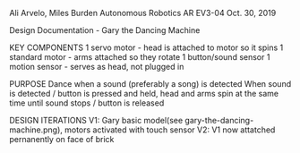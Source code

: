 Ali Arvelo, Miles Burden 
Autonomous Robotics
AR EV3-04
Oct. 30, 2019

Design Documentation - Gary the Dancing Machine			


KEY COMPONENTS
1 servo motor - head is attached to motor so it spins
1 standard motor - arms attached so they rotate
1 button/sound sensor
1 motion sensor - serves as head, not plugged in

PURPOSE
Dance when a sound (preferably a song) is detected
When sound is detected / button is pressed and held, head and arms spin at the same time until sound stops / button is released

DESIGN ITERATIONS
V1: Gary basic model(see gary-the-dancing-machine.png), motors activated with touch sensor
V2: V1 now attatched pernanently on face of brick
